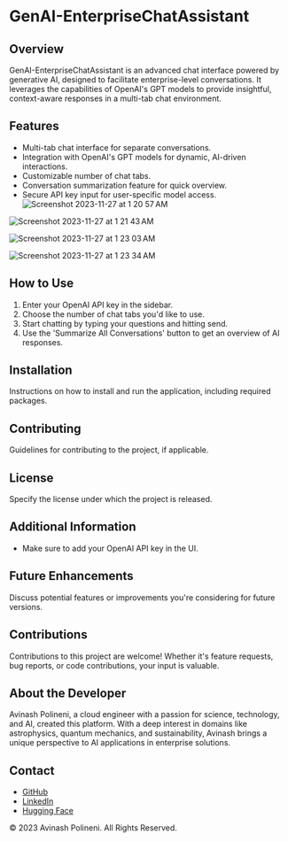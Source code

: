 # GenAI-EnterpriseChatAssistant

## Overview
GenAI-EnterpriseChatAssistant is an advanced chat interface powered by generative AI, designed to facilitate enterprise-level conversations. It leverages the capabilities of OpenAI's GPT models to provide insightful, context-aware responses in a multi-tab chat environment.

## Features
- Multi-tab chat interface for separate conversations.
- Integration with OpenAI's GPT models for dynamic, AI-driven interactions.
- Customizable number of chat tabs.
- Conversation summarization feature for quick overview.
- Secure API key input for user-specific model access.
![Screenshot 2023-11-27 at 1 20 57 AM](https://github.com/polineniavinash/GenAI-EnterpriseChatAssistant/assets/32843645/0ce4f29f-ea2f-482c-9113-0def90728128)

![Screenshot 2023-11-27 at 1 21 43 AM](https://github.com/polineniavinash/GenAI-EnterpriseChatAssistant/assets/32843645/201613cb-eb8e-4e5f-84ad-bf0669d8212d)

![Screenshot 2023-11-27 at 1 23 03 AM](https://github.com/polineniavinash/GenAI-EnterpriseChatAssistant/assets/32843645/9af45b87-888a-4ad1-8237-04b781c46169)

![Screenshot 2023-11-27 at 1 23 34 AM](https://github.com/polineniavinash/GenAI-EnterpriseChatAssistant/assets/32843645/f0d1db2f-4815-4e4f-ace6-e67805ce0889)

 ## How to Use
1. Enter your OpenAI API key in the sidebar.
2. Choose the number of chat tabs you'd like to use.
3. Start chatting by typing your questions and hitting send.
4. Use the 'Summarize All Conversations' button to get an overview of AI responses.

## Installation
Instructions on how to install and run the application, including required packages.

## Contributing
Guidelines for contributing to the project, if applicable.

## License
Specify the license under which the project is released.

## Additional Information
- Make sure to add your OpenAI API key in the UI.

## Future Enhancements
Discuss potential features or improvements you're considering for future versions. 

## Contributions
Contributions to this project are welcome! Whether it's feature requests, bug reports, or code contributions, your input is valuable.

## About the Developer
Avinash Polineni, a cloud engineer with a passion for science, technology, and AI, created this platform. With a deep interest in domains like astrophysics, quantum mechanics, and sustainability, Avinash brings a unique perspective to AI applications in enterprise solutions.

## Contact
- [GitHub](https://github.com/polineniavinash)
- [LinkedIn](https://linkedin.com/in/avinash-polineni/)
- [Hugging Face](https://huggingface.co/AvinashPolineni)


© 2023 Avinash Polineni. All Rights Reserved.
